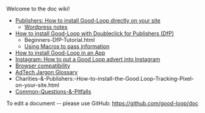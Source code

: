 
Welcome to the doc wiki!

* [Publishers: How to install Good-Loop directly on your site](Publishers:-How-to-install-Good-Loop-on-your-site.html)
	* [Wordpress notes](Wordpress-Ad-Plugins-Notes.html)
* [How to install Good-Loop with Doubleclick for Publishers (DfP)](Use-with-DoubleClick-for-Publishers-(DfP).html)
	* Beginners-DfP-Tutorial.html
	* [Using Macros to pass information](Using-macros-to-pass-info-to-the-ad-unit.html)
* [How to install Good-Loop in an App](app-install.html)
* [Instagram: How to put a Good Loop advert into Instagram](Instagram:-How-to-put-a-Good-Loop-advert-into-Instagram.html)
* [Browser compatibility](Browser-Compatibility-List.html)
* [AdTech Jargon Glossary](AdTech-Jargon-Glossary.html)
* Charities-&-Publishers:-How-to-install-the-Good.Loop-Tracking-Pixel-on-your-site.html
* [Common-Questions-&-Pitfalls](Common-Questions-&-Pitfalls.html)

To edit a document -- please use GitHub: https://github.com/good-loop/doc
